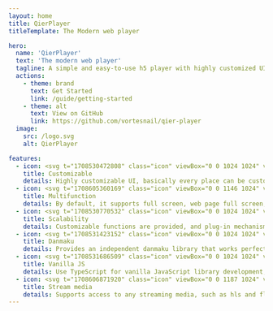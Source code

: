 ```yaml
---
layout: home
title: QierPlayer
titleTemplate: The Modern web player

hero:
  name: 'QierPlayer'
  text: 'The modern web player'
  tagline: A simple and easy-to-use h5 player with highly customized UI and rich functions
  actions:
    - theme: brand
      text: Get Started
      link: /guide/getting-started
    - theme: alt
      text: View on GitHub
      link: https://github.com/vortesnail/qier-player
  image:
    src: /logo.svg
    alt: QierPlayer

features:
  - icon: <svg t="1708530472808" class="icon" viewBox="0 0 1024 1024" version="1.1" xmlns="http://www.w3.org/2000/svg" p-id="1871" width="30" height="30"><path d="M52.965517 759.172414c-29.206069 0-52.965517-23.759448-52.965517-52.965517s23.759448-52.965517 52.965517-52.965518 52.965517 23.759448 52.965517 52.965518-23.759448 52.965517-52.965517 52.965517z" fill="#E06C3E" p-id="1872"></path><path d="M335.448276 300.137931h353.103448v35.310345H335.448276zM688.551724 335.448276h35.310345v353.103448h-35.310345zM335.448276 688.551724h353.103448v35.310345H335.448276zM300.137931 335.448276h35.310345v353.103448h-35.310345z" fill="#535353" p-id="1873"></path><path d="M335.448276 335.448276v353.103448h353.103448V335.448276H335.448276z m317.793103 300.137931a17.655172 17.655172 0 0 1-17.655172 17.655172H388.413793a17.655172 17.655172 0 0 1-17.655172-17.655172V388.413793a17.655172 17.655172 0 0 1 17.655172-17.655172h247.172414a17.655172 17.655172 0 0 1 17.655172 17.655172v247.172414z" fill="#4A8F9E" p-id="1874"></path><path d="M635.586207 370.758621H388.413793a17.655172 17.655172 0 0 0-17.655172 17.655172v247.172414a17.655172 17.655172 0 0 0 17.655172 17.655172h247.172414a17.655172 17.655172 0 0 0 17.655172-17.655172V388.413793a17.655172 17.655172 0 0 0-17.655172-17.655172z" fill="#C1DB66" p-id="1875"></path><path d="M921.317517 688.551724H688.551724v232.774621c5.552552-1.981793 11.431724-3.257379 17.655173-3.257379s12.102621 1.28 17.655172 3.257379V723.862069h197.455448c-1.972966-5.552552-3.248552-11.431724-3.248551-17.655172s1.28-12.102621 3.248551-17.655173zM723.862069 335.448276h197.455448c-1.972966-5.552552-3.248552-11.431724-3.248551-17.655173s1.28-12.102621 3.248551-17.655172H723.862069V102.673655c-5.552552 1.981793-11.431724 3.257379-17.655172 3.257379s-12.102621-1.28-17.655173-3.257379V335.448276h35.310345zM335.448276 300.137931V102.673655c-5.552552 1.981793-11.431724 3.257379-17.655173 3.257379s-12.102621-1.28-17.655172-3.257379V300.137931H70.62069v35.310345h264.827586v-35.310345zM300.137931 688.551724H70.62069v35.310345h229.517241v197.464276c5.552552-1.981793 11.431724-3.257379 17.655172-3.257379s12.102621 1.28 17.655173 3.257379V688.551724h-35.310345z" fill="#4A8F9E" p-id="1876"></path><path d="M723.862069 102.673655c20.506483-7.309241 35.310345-26.725517 35.310345-49.708138 0-29.206069-23.759448-52.965517-52.965517-52.965517s-52.965517 23.759448-52.965518 52.965517c0 22.982621 14.803862 42.398897 35.310345 49.708138 5.552552 1.981793 11.431724 3.257379 17.655173 3.257379s12.102621-1.28 17.655172-3.257379zM335.448276 102.673655c20.506483-7.309241 35.310345-26.725517 35.310345-49.708138 0-29.206069-23.759448-52.965517-52.965518-52.965517S264.827586 23.759448 264.827586 52.965517c0 22.982621 14.803862 42.398897 35.310345 49.708138 5.552552 1.981793 11.431724 3.257379 17.655172 3.257379s12.102621-1.28 17.655173-3.257379zM688.551724 921.326345c-20.506483 7.309241-35.310345 26.725517-35.310345 49.708138 0 29.206069 23.759448 52.965517 52.965518 52.965517s52.965517-23.759448 52.965517-52.965517c0-22.982621-14.803862-42.398897-35.310345-49.708138-5.552552-1.981793-11.431724-3.257379-17.655172-3.257379s-12.102621 1.28-17.655173 3.257379zM300.137931 921.326345c-20.506483 7.309241-35.310345 26.725517-35.310345 49.708138 0 29.206069 23.759448 52.965517 52.965517 52.965517s52.965517-23.759448 52.965518-52.965517c0-22.982621-14.803862-42.398897-35.310345-49.708138-5.552552-1.981793-11.431724-3.257379-17.655173-3.257379s-12.102621 1.28-17.655172 3.257379zM971.034483 653.241379c-22.982621 0-42.398897 14.81269-49.716966 35.310345-1.972966 5.552552-3.248552 11.431724-3.248551 17.655173s1.28 12.102621 3.248551 17.655172c7.318069 20.497655 26.734345 35.310345 49.716966 35.310345 29.206069 0 52.965517-23.759448 52.965517-52.965517s-23.759448-52.965517-52.965517-52.965518zM921.317517 335.448276c7.318069 20.497655 26.734345 35.310345 49.716966 35.310345 29.206069 0 52.965517-23.759448 52.965517-52.965518s-23.759448-52.965517-52.965517-52.965517c-22.982621 0-42.398897 14.81269-49.716966 35.310345-1.972966 5.552552-3.248552 11.431724-3.248551 17.655172s1.28 12.102621 3.248551 17.655173z" fill="#E06C3E" p-id="1877"></path><path d="M52.965517 370.758621C23.759448 370.758621 0 346.999172 0 317.793103s23.759448-52.965517 52.965517-52.965517 52.965517 23.759448 52.965517 52.965517-23.759448 52.965517-52.965517 52.965518z" fill="#E06C3E" p-id="1878"></path></svg>
    title: Customizable
    details: Highly customizable UI, basically every place can be customized and replaced.
  - icon: <svg t="1708605360169" class="icon" viewBox="0 0 1146 1024" version="1.1" xmlns="http://www.w3.org/2000/svg" p-id="1702" width="30" height="30"><path d="M573.44 655.36c-101.64224 0-184.32 82.67776-184.32 184.32s82.67776 184.32 184.32 184.32 184.32-82.67776 184.32-184.32-82.68288-184.32-184.32-184.32zM573.44 614.4c67.75808 0 122.88-55.12192 122.88-122.88s-55.12192-122.88-122.88-122.88c-67.7632 0-122.88 55.12192-122.88 122.88s55.12192 122.88 122.88 122.88z" fill="#FD5A5A" p-id="1703"></path><path d="M880.64 491.52c-67.7632 0-122.88 55.12192-122.88 122.88s55.1168 122.88 122.88 122.88c67.75808 0 122.88-55.12192 122.88-122.88s-55.12192-122.88-122.88-122.88z" fill="#50CCD3" p-id="1704"></path><path d="M266.24 491.52c-67.7632 0-122.88 55.12192-122.88 122.88s55.1168 122.88 122.88 122.88c67.75808 0 122.88-55.12192 122.88-122.88S333.99808 491.52 266.24 491.52z" fill="#63B473" p-id="1705"></path><path d="M573.44 327.68c45.17888 0 81.92-36.74112 81.92-81.92s-36.74112-81.92-81.92-81.92c-45.184 0-81.92 36.74112-81.92 81.92s36.736 81.92 81.92 81.92z" fill="#FD5A5A" p-id="1706"></path><path d="M839.68 389.12c45.17888 0 81.92-36.74112 81.92-81.92s-36.74112-81.92-81.92-81.92c-45.184 0-81.92 36.74112-81.92 81.92s36.736 81.92 81.92 81.92zM307.2 389.12c45.17888 0 81.92-36.74112 81.92-81.92s-36.74112-81.92-81.92-81.92c-45.184 0-81.92 36.74112-81.92 81.92s36.736 81.92 81.92 81.92z" fill="#FCC24C" p-id="1707"></path><path d="M573.44 122.88c33.87904 0 61.44-27.56096 61.44-61.44s-27.56096-61.44-61.44-61.44-61.44 27.56096-61.44 61.44 27.56096 61.44 61.44 61.44z" fill="#FD5A5A" p-id="1708"></path><path d="M184.32 204.8c33.87904 0 61.44-27.56096 61.44-61.44s-27.56096-61.44-61.44-61.44-61.44 27.56096-61.44 61.44 27.56096 61.44 61.44 61.44zM942.08 204.8c33.87904 0 61.44-27.56096 61.44-61.44s-27.56096-61.44-61.44-61.44-61.44 27.56096-61.44 61.44 27.56096 61.44 61.44 61.44z" fill="#FCC24C" p-id="1709"></path><path d="M1064.96 368.64c-45.184 0-81.92 36.74112-81.92 81.92s36.74112 81.92 81.92 81.92 81.92-36.74112 81.92-81.92-36.74112-81.92-81.92-81.92z" fill="#50CCD3" p-id="1710"></path><path d="M81.92 368.64C36.736 368.64 0 405.38112 0 450.56s36.74112 81.92 81.92 81.92 81.92-36.74112 81.92-81.92-36.74112-81.92-81.92-81.92z" fill="#63B473" p-id="1711"></path></svg>
    title: Multifunction
    details: By default, it supports full screen, web page full screen, playback speed, loop playback, mirror screen, context menu, video thumbnails, shortcut keys, internationalization, etc.
  - icon: <svg t="1708530770532" class="icon" viewBox="0 0 1024 1024" version="1.1" xmlns="http://www.w3.org/2000/svg" p-id="1655" width="30" height="30"><path d="M184.216111 394.329947l-2.088591-39.938044-71.586682 3.74747 186.838893-207.514937c-5.886027-3.047943-11.592176-6.595548-16.748696-11.242412-5.161516-4.646864-9.293727-9.953282-12.956255-15.499539L80.835887 331.40242l-3.74747-71.57669-39.913061 2.108577L44.495415 401.625023l139.720696-7.295076zM814.570652 199.026767c-0.174882 0-0.339771-0.034976-0.519649-0.034977L881.530458 469.629123l-61.423542-36.910087-20.586106 34.276865 119.924057 72.036379 72.051369-119.919061-34.251882-20.571115-36.92008 61.423542-67.539414-270.932134c-5.886027 3.202838-12.056862 5.935993-18.722364 7.594873-6.460639 1.598921-12.996228 2.398381-19.486847 2.398382z" fill="#BC9A67" p-id="1656"></path><path d="M297.379731 150.624436c11.532216 5.995953 24.073751 9.248758 36.705226 9.248757 21.885229 0 43.690511-8.91898 59.439881-26.407176a79.381421 79.381421 0 0 0 20.436206-57.676072 79.406405 79.406405 0 0 0-26.337223-55.237717C354.855937-8.957854 304.205124-6.299648 274.705035 26.468235c-24.848229 27.621357-26.602045 67.784249-7.035251 97.41425 3.657531 5.546257 7.794739 10.852675 12.956255 15.499539 5.15652 4.646864 10.867665 8.194469 16.748695 11.242412z" fill="#49A25A" p-id="1657"></path><path d="M875.934235 893.792833c4.322083-5.346391 9.398656-9.7784 14.775027-13.755715l-216.99354-175.721397 71.291882-7.494941-4.177181-39.743175-139.146083 14.620132 14.630125 139.146083 39.758166-4.177181-7.494942-71.301874 216.99354 175.741383c2.748145-6.045919 6.00095-11.94194 10.372999-17.333301l-0.009993 0.019986z" fill="#BC9A67" p-id="1658"></path><path d="M773.553337 187.594483a79.62126 79.62126 0 0 0 40.497666 11.392311c0.179879 0 0.344767 0.039973 0.519649 0.039973 6.490619 0 13.026208-0.79946 19.486848-2.398382 6.665501-1.65888 12.831339-4.392036 18.717366-7.594873 12.406626-6.710471 23.014466-16.388938 30.469435-28.805558a79.396411 79.396411 0 0 0 9.043896-60.529146 79.476357 79.476357 0 0 0-36.390439-49.181805A79.686216 79.686216 0 0 0 795.388599 41.478104a79.446378 79.446378 0 0 0-49.191798 36.400432 79.411401 79.411401 0 0 0-9.043896 60.524149 79.461367 79.461367 0 0 0 36.400432 49.191798z" fill="#49A25A" p-id="1659"></path><path d="M364.454459 492.323805c2.987983 5.995953 5.501287 12.261724 6.930322 18.972195 1.434032 6.715467 1.67387 13.450921 1.399056 20.146402l273.10067-58.045822-39.033654 60.09444 33.527371 21.785296 76.198569-117.345798-117.330807-76.218556-21.785296 33.527371 60.129415 39.058637-273.135646 58.025835z" fill="#BC9A67" p-id="1660"></path><path d="M1017.578632 935.739522a79.396411 79.396411 0 0 0-29.190298-53.773706 79.601273 79.601273 0 0 0-58.670401-17.388264c-14.405277 1.518975-27.666327 7.045245-39.008671 15.454569-5.376371 3.982312-10.452945 8.414321-14.775027 13.760712l0.009993-0.019986c-4.372049 5.386364-7.619857 11.282385-10.372999 17.338297-14.695082 32.338173-6.675494 71.741578 22.190023 95.125795a79.611266 79.611266 0 0 0 50.221103 17.763011c23.314264 0 46.443653-10.113174 62.21301-29.590028a79.436384 79.436384 0 0 0 17.383267-58.6704zM371.379784 511.300997c-1.424039-6.715467-3.937342-12.981238-6.925325-18.972195-6.285757-12.631474-15.589478-23.584082-27.731283-31.463763a79.596276 79.596276 0 0 0-60.149402-11.14248 79.406405 79.406405 0 0 0-50.435958 34.661605 79.431388 79.431388 0 0 0-11.14248 60.154399 79.426391 79.426391 0 0 0 34.651612 50.435958 79.466364 79.466364 0 0 0 60.159395 11.14248 79.371428 79.371428 0 0 0 50.430962-34.666602c7.894671-12.141805 11.936943-25.917507 12.541535-40.007997 0.279811-6.695481 0.039973-13.430935-1.399056-20.146402z" fill="#49A25A" p-id="1661"></path><path d="M396.582774 796.478516l29.150325 65.460817-260.664065-100.047473c-0.764484 6.635521-2.063607 13.251056-4.521948 19.671723-2.458341 6.40068-5.91101 12.181778-9.79339 17.643092l260.674058 100.072455-65.4858 29.160319 16.259026 36.495367 127.803738-56.891601-56.90659-127.803739-36.515354 16.23904z" fill="#BC9A67" p-id="1662"></path><path d="M165.064037 761.89186c1.613911-14.035527-0.229845-28.260925-6.115872-41.496991a79.381421 79.381421 0 0 0-44.385042-42.12157 79.346445 79.346445 0 0 0-61.168714 1.59892 79.446378 79.446378 0 0 0-42.12157 44.385043 79.441381 79.441381 0 0 0 1.598921 61.17371 79.391415 79.391415 0 0 0 44.385042 42.12157 79.956034 79.956034 0 0 0 28.680642 5.346392c11.062533 0 22.085094-2.323432 32.493069-6.950309 13.23107-5.89602 24.133711-15.239714 32.323183-26.74195 3.88238-5.461314 7.335049-11.242412 9.79339-17.638096 2.458341-6.425663 3.757464-13.041198 4.521948-19.676719z" fill="#49A25A" p-id="1663"></path></svg>
    title: Scalability
    details: Customizable functions are provided, and plug-in mechanisms are provided to implement them. Functions including the control bar and right-click menu can be added in accordance with specifications.
  - icon: <svg t="1708531423152" class="icon" viewBox="0 0 1024 1024" version="1.1" xmlns="http://www.w3.org/2000/svg" p-id="1702" width="30" height="30"><path d="M516.4 241.9c-14.8-34.7-48.5-86.4-79.6-125.2l-49.3 21.9c30.2 38.8 64 93.6 78.8 128.3l50.1-25zM127.9 379.9h164.4V148.1l-229 0.1v54.2H234v123.3H75.5c0 74.3-3.2 172.8-9 234.2h167.6C226 706.9 217 765 202.9 780.2c-8.2 7.4-15.6 8.9-29.4 8.9-14.8 0-54.3-0.8-94.4-4.7 10.5 16.9 17.1 40.3 18.8 58.9 39.2 2.3 78.7 2.3 99.3 0.8 23.6-2.4 39.2-8.1 53.3-24.3 22-25.1 31.9-96.8 41.9-286.6 0.8-8 0.8-26.6 0.8-26.6H124c1.5-38.8 3.2-84 3.9-126.7z" fill="#515151" p-id="1703"></path><path d="M586 644.7v-66.3h177.3v-297h-119c28.7-42.7 61.5-99.3 88.6-149.4l-61.5-19.3c-21.4 51.6-58.3 121.7-90.3 168.7H352.2v297h172.3v66.4h-220V699h220v149.2H586V698.8h212.6v-54.2H586v0.1z m0-314.8h119v76.7H586v-76.7z m0 122.6h119v77.7H586v-77.7z m-61.5 77.7H407.9v-77.7h116.6v77.7z m0-123.6H407.9v-76.7h116.6v76.7z" fill="#515151" p-id="1704"></path><path d="M798.6 939.9c101.5 0 183.8-82.3 183.8-183.8s-82.3-183.8-183.8-183.8-183.8 82.3-183.8 183.8 82.3 183.8 183.8 183.8z m-28.1-97c-3.1 1.3-6.3 2-9.7 2.1h-0.2c-6.6 0-13-2.6-17.7-7.4l-47-47c-9.8-9.8-9.8-25.6 0-35.4 9.8-9.8 25.6-9.8 35.4 0l29 29L865.8 675c9.6-10 25.5-10.2 35.4-0.7 9.9 9.6 10.2 25.5 0.7 35.4L778.6 837.3c-2.4 2.4-5 4.3-8.1 5.6z" fill="#DF5C4A" p-id="1705"></path></svg>
    title: Danmaku
    details: Provides an independent danmaku library that works perfectly with the player.
  - icon: <svg t="1708531686509" class="icon" viewBox="0 0 1024 1024" version="1.1" xmlns="http://www.w3.org/2000/svg" p-id="2011" width="30" height="30"><path d="M337.417309 440.087273c-21.220073 24.185018-40.434036 48.211782-57.655854 71.912727 17.221818 23.691636 36.440436 47.727709 57.655854 71.898764C335.927855 560.663273 335.127273 536.692364 335.127273 512s0.800582-48.672582 2.290036-71.912727zM299.566545 724.4288c8.564364 42.281891 19.5584 81.398691 32.740073 116.414836 16.421236-5.306182 33.819927-12.288 51.819055-20.507927-9.597673-25.809455-18.180655-54.500073-25.344-85.829818a958.370909 958.370909 0 0 1-59.219782-10.077091zM676.742982 676.370618a865.466182 865.466182 0 0 0 57.762909-11.142982 1059.514182 1059.514182 0 0 0 6.3488-58.628654 1157.073455 1157.073455 0 0 1-64.111709 69.771636zM686.582691 583.912727c21.215418-24.185018 40.434036-48.221091 57.6512-71.912727-17.217164-23.710255-36.435782-47.746327-57.6512-71.917382 1.489455 23.235491 2.290036 47.225018 2.290036 71.917382s-0.800582 48.672582-2.290036 71.912727zM347.275636 676.379927a1160.215273 1160.215273 0 0 1-64.130327-69.780945 1058.629818 1058.629818 0 0 0 6.344146 58.628654c18.399418 4.207709 37.673891 7.959273 57.781527 11.152291zM358.781673 289.489455c7.181964-31.371636 15.764945-60.099491 25.399854-85.936873-18.036364-8.238545-35.397818-15.127273-51.851636-20.442764-13.186327 35.025455-24.203636 74.165527-32.768 116.461382a958.370909 958.370909 0 0 1 59.219782-10.081745zM617.453382 871.763782C586.0352 933.133964 548.123927 968.145455 512 968.145455c-36.184436 0-74.146909-35.118545-105.602327-96.656291-17.724509 8.019782-35.072 14.857309-51.926109 20.475345C395.636364 974.354618 450.690327 1024 512 1024c61.160727 0 116.130909-49.408 157.253818-131.472291-9.234618-3.118545-18.511127-6.330182-28.113454-10.221382-7.814982-3.165091-15.760291-6.916655-23.686982-10.542545zM665.218327 734.510545c-7.200582 31.418182-15.802182 60.206545-25.437091 86.081164 7.470545 3.425745 14.982982 6.972509 22.341819 9.956073a443.382691 443.382691 0 0 0 29.384145 10.761309c13.256145-35.127855 24.329309-74.407564 32.930909-116.880291a953.776873 953.776873 0 0 1-59.219782 10.081745zM676.7616 347.629382a1164.883782 1164.883782 0 0 1 64.093091 69.753018c-1.6384-19.981964-3.709673-39.563636-6.344146-58.610036-18.385455-4.207709-37.655273-7.954618-57.748945-11.142982zM512 55.854545c36.165818 0 74.109673 35.072 105.541818 96.553891 17.822255-8.070982 35.113891-14.568727 52.056437-20.210036C628.433455 49.710545 573.346909 0 512 0 450.653091 0 395.561891 49.710545 354.397091 132.189091c16.9472 5.636655 34.238836 12.139055 52.056436 20.210036C437.890327 90.926545 475.834182 55.854545 512 55.854545zM283.145309 417.401018a1154.248145 1154.248145 0 0 1 64.111709-69.771636c-20.107636 3.188364-39.368145 6.935273-57.762909 11.142982a1058.629818 1058.629818 0 0 0-6.3488 58.628654zM724.433455 299.5712c-8.564364-42.295855-19.577018-81.435927-32.758691-116.461382-16.458473 5.315491-33.819927 12.194909-51.856291 20.442764 9.634909 25.832727 18.217891 54.565236 25.399854 85.936873 20.363636 2.802036 40.075636 6.209164 59.219782 10.081745z" fill="#746DE0" p-id="2012"></path><path d="M55.854545 512c0-36.165818 35.072-74.109673 96.5632-105.546473-8.075636-17.826909-14.582691-35.118545-20.219345-52.051782C49.710545 395.561891 0 450.653091 0 512s49.710545 116.438109 132.1984 157.602909c5.636655-16.942545 12.148364-34.229527 20.219345-52.056436C90.9312 586.109673 55.854545 548.165818 55.854545 512zM734.510545 665.227636a865.466182 865.466182 0 0 1-57.762909 11.142982 1157.343418 1157.343418 0 0 1-70.106763 64.484073c19.977309-1.6384 39.558982-3.718982 58.577454-6.344146 20.363636-2.802036 40.075636-6.209164 59.219782-10.081745 42.272582-8.555055 81.398691-19.572364 116.433455-32.754036-5.306182-16.421236-12.288-33.819927-20.507928-51.819055-25.818764 9.616291-54.528 18.189964-85.853091 25.371927zM1024 512c0-61.346909-49.710545-116.438109-132.1984-157.602909-5.636655 16.942545-12.148364 34.238836-20.219345 52.056436C933.0688 437.890327 968.145455 475.834182 968.145455 512s-35.072 74.109673-96.544582 105.546473c8.052364 17.8176 14.564073 35.109236 20.200727 52.051782C974.289455 628.438109 1024 573.346909 1024 512zM203.654982 639.855709c-8.238545 17.999127-15.220364 35.397818-20.507927 51.819055 35.002182 13.181673 74.146909 24.198982 116.414836 32.754036a958.370909 958.370909 0 0 0 59.219782 10.081745c18.962618 2.615855 38.511709 4.701091 58.414545 6.334837a1163.403636 1163.403636 0 0 1-69.925236-64.465455c-20.107636-3.188364-39.377455-6.944582-57.781527-11.152291-31.325091-7.181964-60.034327-15.755636-85.834473-25.371927zM512 688.872727c-24.710982 0-48.686545-0.800582-71.945309-2.290036 23.728873 20.824436 47.746327 40.117527 71.870836 57.697745 23.710255-17.221818 47.764945-36.463709 71.963928-57.697745-23.216873 1.489455-47.197091 2.290036-71.889455 2.290036zM820.363636 384.144291c8.196655-17.999127 15.197091-35.397818 20.489309-51.819055-35.016145-13.181673-74.146909-24.198982-116.414836-32.754036a953.776873 953.776873 0 0 0-59.219782-10.081745c-19.037091-2.625164-38.632727-4.705745-58.600727-6.344146a1162.426182 1162.426182 0 0 1 69.943855 64.279273c0.074473 0.065164 0.130327 0.139636 0.200145 0.2048 20.093673 3.188364 39.363491 6.935273 57.748945 11.142982 31.325091 7.181964 60.034327 15.764945 85.853091 25.371927zM512 335.127273c24.818036 0 48.923927 0.800582 72.271127 2.317963A999.3728 999.3728 0 0 0 512 279.617164a999.177309 999.177309 0 0 0-72.271127 57.828072A1114.568145 1114.568145 0 0 1 512 335.127273zM347.257018 347.629382c0.0512-0.065164 0.125673-0.130327 0.176873-0.195491a1157.306182 1157.306182 0 0 1 69.948509-64.288582c-19.981964 1.6384-39.563636 3.718982-58.600727 6.344146a958.370909 958.370909 0 0 0-59.219782 10.081745c-42.272582 8.555055-81.398691 19.572364-116.419491 32.754036 5.292218 16.421236 12.292655 33.819927 20.512582 51.809746 25.800145-9.597673 54.504727-18.180655 85.834473-25.362618 18.399418-4.207709 37.655273-7.954618 57.762909-11.142982z" fill="#F8A131" p-id="2013"></path><path d="M386.927709 386.927709a1112.645818 1112.645818 0 0 1 52.801164-49.482473A999.177309 999.177309 0 0 1 512 279.617164a872.019782 872.019782 0 0 0-49.091491-33.224146c-15.183127 11.506036-30.366255 23.896436-45.526109 36.752291a1157.306182 1157.306182 0 0 0-69.948509 64.288582c-0.0512 0.065164-0.125673 0.130327-0.181527 0.195491a1154.248145 1154.248145 0 0 0-64.107055 69.771636c-12.874473 15.173818-25.2928 30.370909-36.803491 45.581964 10.077091 16.062836 21.4016 32.470109 33.419637 49.017018 17.221818-23.700945 36.435782-47.727709 57.655854-71.912727 15.546182-17.7152 31.818473-35.458327 49.5104-53.159564zM512 211.753891c16.290909 10.807855 32.656291 22.192873 49.091491 34.639127 27.275636-17.091491 53.652945-31.390255 78.726982-42.840436 18.036364-8.2432 35.397818-15.127273 51.851636-20.442764 29.858909-9.644218 56.836655-14.568727 79.746327-14.568727 27.475782 0 49.184582 6.967855 63.1296 20.912873 25.562764 25.562764 27.526982 77.200291 6.306909 142.871272-5.287564 16.421236-12.288 33.819927-20.489309 51.819055-11.492073 25.134545-25.544145 51.493236-42.691491 78.838691 12.418327 16.397964 23.784727 32.735418 34.564655 49.017018 23.873164-35.961018 43.910982-71.456582 59.345455-105.546473 8.070982-17.8176 14.582691-35.118545 20.219345-52.051782 28.9792-87.156364 25.506909-161.172945-17.7664-204.436945-43.254691-43.273309-117.271273-46.7456-204.436945-17.7664-16.942545 5.636655-34.234182 12.139055-52.051782 20.210036-34.089891 15.443782-69.585455 35.4816-105.546473 59.345455zM512.0512 812.357818a983.775418 983.775418 0 0 1-48.9984-34.760145c-27.364073 17.165964-53.746036 31.245964-78.927127 42.738036-17.999127 8.219927-35.397818 15.201745-51.819055 20.507927-65.670982 21.210764-117.289891 19.246545-142.848-6.2976-25.567418-25.562764-27.531636-77.200291-6.316218-142.871272 5.292218-16.421236 12.274036-33.819927 20.512582-51.819055 11.473455-25.134545 25.525527-51.502545 42.686836-78.848-12.432291-16.397964-23.780073-32.735418-34.578618-49.007709-23.873164 35.961018-43.910982 71.456582-59.345455 105.546473-8.070982 17.826909-14.582691 35.118545-20.219345 52.051782-28.9792 87.165673-25.506909 161.172945 17.7664 204.436945 24.962327 24.962327 60.090182 36.826764 102.106764 36.826764 30.836364 0 65.475491-6.609455 102.4-18.897455 16.854109-5.618036 34.2016-12.455564 51.926109-20.475345 34.145745-15.4624 69.641309-35.2256 105.658182-59.136zM676.566109 676.566109a1157.073455 1157.073455 0 0 0 64.293236-69.962473c12.865164-15.173818 25.283491-30.384873 36.8128-45.595927-10.072436-16.062836-21.4016-32.4608-33.438254-49.007709-17.217164 23.691636-36.435782 47.727709-57.6512 71.912727-15.546182 17.7152-31.818473 35.467636-49.5104 53.159564-17.687273 17.691927-35.453673 33.954909-53.182836 49.5104-24.203636 21.234036-48.253673 40.471273-71.959273 57.697745 16.304873 11.892364 32.633018 23.226182 48.905309 33.466182a1062.036945 1062.036945 0 0 0 45.800727-36.891927 1157.343418 1157.343418 0 0 0 69.929891-64.288582z" fill="#FF427A" p-id="2014"></path><path d="M812.2368 512c-10.784582-16.2816-22.146327-32.619055-34.564655-49.017018-11.529309-15.211055-23.947636-30.417455-36.817454-45.600582a1164.883782 1164.883782 0 0 0-64.093091-69.753018c-0.069818-0.065164-0.125673-0.139636-0.195491-0.2048a1162.426182 1162.426182 0 0 0-69.948509-64.279273c-15.164509-12.855855-30.347636-25.246255-45.526109-36.752291-16.4352-12.446255-32.800582-23.831273-49.091491-34.639127-35.961018-23.863855-71.456582-43.910982-105.546473-59.354764-17.8176-8.070982-35.109236-14.568727-52.051782-20.210036-87.165673-28.9792-161.168291-25.516218-204.436945 17.7664-43.273309 43.273309-46.750255 117.280582-17.7664 204.446254 5.636655 16.933236 12.148364 34.224873 20.219345 52.051782 15.434473 34.089891 35.490909 69.585455 59.345455 105.546473 10.798545 16.272291 22.146327 32.609745 34.583273 49.012364 11.506036 15.2064 23.924364 30.403491 36.798836 45.586618a1160.215273 1160.215273 0 0 0 64.288582 69.957818 1163.403636 1163.403636 0 0 0 69.766982 64.288582 1095.302982 1095.302982 0 0 0 45.851927 36.752291 983.775418 983.775418 0 0 0 49.003055 34.755491c35.509527 23.645091 70.888727 43.636364 105.397527 59.410618 7.926691 3.630545 15.872 7.382109 23.691636 10.542545 9.597673 3.8912 18.874182 7.102836 28.113455 10.221382 37.194473 12.553309 71.484509 19.116218 101.757672 19.116218 42.873018 0 77.963636-12.562618 103.019055-37.618036 43.273309-43.264 46.7456-117.271273 17.7664-204.427636-5.636655-16.942545-12.148364-34.234182-20.200727-52.051782-15.453091-34.089891-35.490909-69.585455-59.364073-105.546473z m22.309236 322.536727c-26.037527 26.037527-77.312 28.220509-143.034181 6.772364a443.382691 443.382691 0 0 1-29.384146-10.761309c-7.363491-2.983564-14.875927-6.530327-22.341818-9.960727-25.860655-11.859782-52.261236-26.051491-78.9504-42.840437-16.272291-10.24-32.600436-21.573818-48.909964-33.466182-24.124509-17.580218-48.141964-36.873309-71.870836-57.697745-17.947927-15.764945-35.728291-32.125673-53.126982-49.519709-17.691927-17.701236-33.964218-35.444364-49.5104-53.164218-21.220073-24.171055-40.434036-48.207127-57.655854-71.898764-12.013382-16.546909-23.342545-32.954182-33.419637-49.017018-17.142691-27.345455-31.213382-53.699491-42.686836-78.848-8.219927-17.989818-15.220364-35.388509-20.507927-51.805091-21.220073-65.675636-19.255855-117.313164 6.306909-142.885236 13.945018-13.945018 35.6352-20.898909 63.1296-20.89891 22.909673 0 49.887418 4.919855 79.741672 14.564073 16.458473 5.315491 33.819927 12.208873 51.856291 20.442764 25.074036 11.454836 51.456 25.748945 78.726982 42.840436 16.104727 10.100364 32.488727 21.168873 49.091491 33.224146a999.3728 999.3728 0 0 1 72.271127 57.828072 1112.357236 1112.357236 0 0 1 52.801164 49.473164c17.691927 17.701236 33.964218 35.444364 49.5104 53.164218 21.215418 24.171055 40.434036 48.207127 57.6512 71.917382 12.036655 16.546909 23.365818 32.944873 33.438254 49.012364 17.147345 27.3408 31.199418 53.704145 42.691491 78.843345 8.219927 17.999127 15.201745 35.397818 20.507928 51.819055 21.201455 65.661673 19.237236 117.294545-6.330182 142.861963z" fill="#3BABB7" p-id="2015"></path><path d="M586.472727 512c0-41.0624-33.401018-74.472727-74.472727-74.472727-41.076364 0-74.472727 33.410327-74.472727 74.472727s33.401018 74.472727 74.472727 74.472727 74.472727-33.410327 74.472727-74.472727z m-111.709091 0c0-20.535855 16.709818-37.236364 37.236364-37.236364s37.236364 16.700509 37.236364 37.236364-16.709818 37.236364-37.236364 37.236364-37.236364-16.700509-37.236364-37.236364z" fill="#9AB040" p-id="2016"></path></svg>
    title: Vanilla JS
    details: Use TypeScript for vanilla JavaScript library development, regardless of what UI framework is used.
  - icon: <svg t="1708606871920" class="icon" viewBox="0 0 1187 1024" version="1.1" xmlns="http://www.w3.org/2000/svg" p-id="1735" width="30" height="30"><path d="M593.931636 879.342545c61.789091 0 124.410182-15.709091 181.661091-48.750545 174.062545-100.503273 233.949091-323.909818 133.451637-498.024727-100.497455-174.091636-323.933091-233.931636-498.018909-133.451637-174.074182 100.497455-233.954909 323.904-133.457455 498.018909 67.456 116.840727 190.248727 182.208 316.363636 182.208z m-123.066181-30.481454l-23.272728-40.32 472.930909-273.018182 23.272728 40.32-472.930909 273.018182z m440.494545-465.698909l23.272727 40.32-571.426909 329.925818-23.272727-40.32 571.432727-329.925818zM242.816 453.864727l472.913455-273.024 23.272727 40.32-472.913455 273.024-23.272727-40.32z m28.864 140.974546l571.432727-329.908364 23.272728 40.32-571.432728 329.908364-23.272727-40.32z" fill="#8F89F5" p-id="1736"></path><path d="M242.816 453.847273l472.890182-273.029818 23.272727 40.314181-472.890182 273.029819zM271.68 594.827636l571.409455-329.914181 23.272727 40.314181-571.403637 329.914182zM339.915636 713.088l571.421091-329.92 23.272728 40.314182-571.421091 329.92zM447.581091 808.564364l472.96-272.989091 23.272727 40.32-472.96 272.989091z" fill="#A9C7D8" p-id="1737"></path><path d="M0.837818 0h1186.909091v46.545455h-1186.909091zM861.090909 162.909091h326.661818v46.545454H861.090909zM861.090909 814.545455h326.661818v46.545454H861.090909zM0 162.909091h326.661818v46.545454H0zM978.292364 325.818182h209.454545v46.545454h-209.454545zM978.292364 651.636364h209.454545v46.545454h-209.454545zM0.837818 325.818182h209.454546v46.545454h-209.454546zM1001.565091 488.727273h186.181818v46.545454h-186.181818z" fill="#F8A131" p-id="1738"></path><path d="M0.837818 977.454545h1186.909091v46.545455h-1186.909091zM0.837818 814.545455h326.638546v46.545454H0.837818zM0.837818 651.636364h209.454546v46.545454h-209.454546zM0.837818 488.727273h186.181818v46.545454h-186.181818z" fill="#9D57C4" p-id="1739"></path></svg>
    title: Stream media
    details: Supports access to any streaming media, such as hls and flv, etc.
---
```


<script setup>
import Demo from '../.vitepress/theme/components/Demo.vue'
import Team from '../.vitepress/theme/components/Team.vue'
</script>

<ClientOnly>
  <Demo />
</ClientOnly>

<Team />
